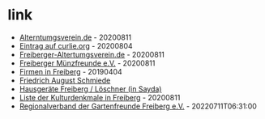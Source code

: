 # link

* [Alterntumgsverein.de](https://www.altertumsverein.net/) - 20200811
* [Eintrag auf curlie.org](https://curlie.org/World/Deutsch/Regional/Europa/Deutschland/Sachsen/Landkreise/Mittelsachsen/St%C3%A4dte_und_Gemeinden/Freiberg%2C_Sachsen/Wirtschaft/) - 20200804
* [Freiberger-Altertumgsverein.de](https://www.freiberger-altertumsverein.de) - 20200811
* [Freiberger Münzfreunde e.V.](http://www.freiberger-muenzfreunde.de) - 20200811
* [Firmen in Freiberg](http://www.firmendb.de/deutschland/Sachsen_Freiberg.php) - 20190404
* [Friedrich August Schmiede](www.friedrich-august-schmiede.de/)
* [Hausgeräte Freiberg / Löschner (in Sayda)](https://www.hausgeraete-freiberg.de/)
* [Liste der Kulturdenkmale in Freiberg](https://de.wikipedia.org/wiki/Liste_der_Kulturdenkmale_in_Freiberg-Nord) - 20200811
* [Regionalverband der Gartenfreunde Freiberg e.V.](https://gartenverband-freiberg.de/) - 20220711T06:31:00
